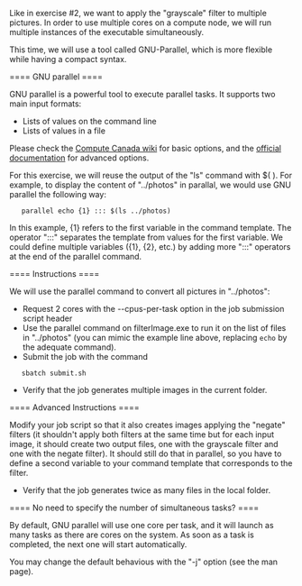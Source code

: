 Like in exercise #2, we want to apply the "grayscale" filter to multiple
pictures. In order to use multiple cores on a compute node, we will run
multiple instances of the executable simultaneously.

This time, we will use a tool called GNU-Parallel, which is more
flexible while having a compact syntax.

==== GNU parallel ====

GNU parallel is a powerful tool to execute parallel tasks. It supports two
main input formats:
  * Lists of values on the command line
  * Lists of values in a file

Please check the [Compute Canada wiki](https://docs.computecanada.ca/wiki/GNU_Parallel) for basic options, and the [official documentation](http://www.gnu.org/software/parallel/man.html) for advanced options.


For this exercise, we will reuse the output of the "ls" command with $( ).
For example, to display the content of "../photos" in
parallal, we would use GNU parallel the following way:
```
   parallel echo {1} ::: $(ls ../photos)
```
In this example, {1} refers to the first variable in the command template.
The operator ":::" separates the template from values for the first variable.
We could define multiple variables ({1}, {2}, etc.) by adding more ":::"
operators at the end of the parallel command.

==== Instructions ====

We will use the parallel command to convert all pictures in
"../photos":

  * Request 2 cores with the --cpus-per-task option in the job submission
    script header
  * Use the parallel command on filterImage.exe to run it on the list of files in
    "../photos" (you can mimic the example line above, replacing `echo` by the adequate command).
  * Submit the job with the command
```
   sbatch submit.sh
```
  * Verify that the job generates multiple images in the current folder.

==== Advanced Instructions ====

Modify your job script so that it also creates images applying the "negate" filters (it shouldn't apply both filters at the same time but for each input image, it should create two output files, one with the grayscale filter and one with the negate filter). It should still do that in parallel, so you have to define a second variable to your command template that corresponds to the filter.

  * Verify that the job generates twice as many files in the local folder.

==== No need to specify the number of simultaneous tasks? ====

By default, GNU parallel will use one core per task, and it will launch as many
tasks as there are cores on the system. As soon as a task is completed, the
next one will start automatically.

You may change the default behavious with the "-j" option (see the man page).
